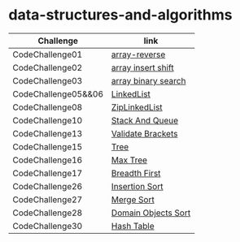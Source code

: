 # data-structures-and-algorithms

| Challenge           | link                                                                                           |
|---------------------|------------------------------------------------------------------------------------------------|
| CodeChallenge01     | [array-reverse](./ArrayReverse/README.md)                                                      |
| CodeChallenge02     | [array insert shift](./array-insert-shift/README.md)                                           |
| CodeChallenge03     | [array binary search](./array-binary-search/README.md)                                         |
| CodeChallenge05&&06 | [LinkedList](./linkedlist/README.md)                                                           |
| CodeChallenge08     | [ZipLinkedList](./linkedlist/README-linked-list-zip.md)                                        |
| CodeChallenge10     | [Stack And Queue](./linkedlist/README%20Stack%20And%20Queue.md)                                |
| CodeChallenge13     | [Validate Brackets](./linkedlist/README-validateBrackets.md)                                   |
| CodeChallenge15     | [Tree](./trees/README.md)                                                                      |
| CodeChallenge16     | [Max Tree](./trees/MaxTree.md)                                                                 |
| CodeChallenge17     | [Breadth First](./trees/BreadthFirst.md)                                                       |
| CodeChallenge26     | [Insertion Sort](./sorting/app/src/main/java/sorting/app/insertion/README.md)                  |
| CodeChallenge27     | [Merge Sort](./sorting/app/src/main/java/sorting/app/merge/README.md)                          |
| CodeChallenge28     | [Domain Objects Sort](./sorting/app/src/main/java/sorting/app/sortDomainObjects/README.md)     |
| CodeChallenge30     | [Hash Table](./hashTable/app/src/main/java/hashTable/app/README.md) |